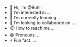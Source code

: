 - 👋 Hi, I’m @Buhlii
- 👀 I’m interested in ...
- 🌱 I’m currently learning ...
- 💞️ I’m looking to collaborate on ...
- 📫 How to reach me ...
- 😄 Pronouns: ...
- ⚡ Fun fact: ...

<!---
Buhlii/Buhlii is a ✨ special ✨ repository because its `README.md` (this file) appears on your GitHub profile.
You can click the Preview link to take a look at your changes.
--->
